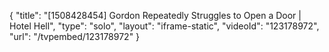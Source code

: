 {
    "title": "[1508428454] Gordon Repeatedly Struggles to Open a Door | Hotel Hell",
    "type": "solo",
    "layout": "iframe-static",
    "videoId": "123178972",
    "url": "\/tvpembed\/123178972"
}